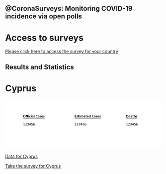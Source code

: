 ## @CoronaSurveys: Monitoring COVID-19 incidence via open polls

# Access to surveys

[Please click here to access the survey for your country](https://github.com/GCGImdea/coronasurveys/blob/master/surveys.md)

## Results and Statistics

# Cyprus

![image](https://github.com/AugustoGarcia/Coronasurveys-web/blob/master/results/cyprus/numbers.png)

[Data for Cyprus](https://augustogarcia.github.io/Coronasurveys-web/results/cyprus)

[Take the survey for Cyprus](cyprus.coronasurveys.com)

